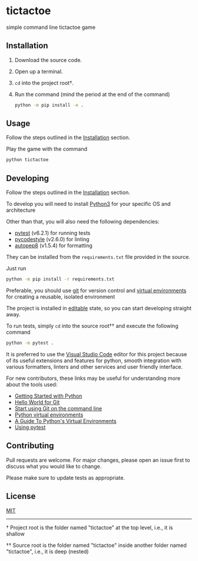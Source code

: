 # tictactoe

simple command line tictactoe game

## Installation

1. Download the source code.
2. Open up a terminal.
3. `cd` into the project root†.
4. Run the command (mind the period at the end of the command)

   ```bash
   python -m pip install -e .
   ```

## Usage

Follow the steps outlined in the [Installation](#installation) section.

Play the game with the command

```bash
python tictactoe
```

## Developing

Follow the steps outlined in the [Installation](#installation) section.

To develop you will need to install [Python3](https://python.org) for your specific OS and architecture

Other than that, you will also need the following dependencies:

- [pytest](https://pytest.org) (v6.2.1) for running tests
- [pycodestyle](https://pypi.org/project/pycodestyle/) (v2.6.0) for linting
- [autopep8](https://pypi.org/project/autopep8/) (v1.5.4) for formatting

They can be installed from the `requirements.txt` file provided in the source.

Just run

```bash
python -m pip install -r requirements.txt
```

Preferable, you should use [git](https://git-scm.com) for version control and [virtual environments](https://docs.python.org/3/tutorial/venv.html) for creating a reusable, isolated environment

The project is installed in [editable](https://pip.pypa.io/en/stable/reference/pip_install/#editable-installs) state, so you can start developing straight away.

To run tests, simply `cd` into the source root†† and execute the following command

```bash
python -m pytest .
```

It is preferred to use the [Visual Studio Code](https://code.visualstudio.com) editor for this project because of its useful extensions and features for python, smooth integration with various formatters, linters and other services and user friendly interface.

For new contributors, these links may be useful for understanding more about the tools used:

* [Getting Started with Python](https://www.python.org/about/gettingstarted)
* [Hello World for Git](https://guides.github.com/activities/hello-world/)
* [Start using Git on the command line](https://docs.gitlab.com/ee/gitlab-basics/start-using-git.html)
* [Python virtual environments](https://docs.python.org/3/tutorial/venv.html)
* [A Guide To Python's Virtual Environments](https://towardsdatascience.com/virtual-environments-104c62d48c54)
* [Using pytest](https://docs.pytest.org)

## Contributing

Pull requests are welcome. For major changes, please open an issue first to discuss what you would like to change.

Please make sure to update tests as appropriate.

## License

[MIT](https://choosealicense.com/licenses/mit/)

---

† Project root is the folder named "tictactoe" at the top level, i.e., it is shallow

†† Source root is the folder named "tictactoe" inside another folder named "tictactoe", i.e., it is deep (nested)
